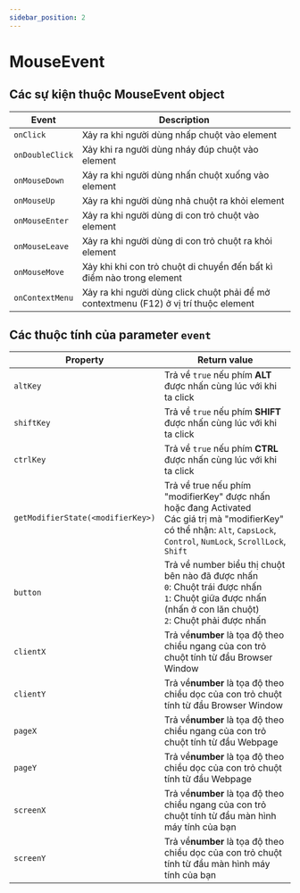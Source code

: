 ```yaml
---
sidebar_position: 2
---
```


# MouseEvent

## Các sự kiện thuộc **MouseEvent** object

| Event           | Description                                                                           |
| --------------- | ------------------------------------------------------------------------------------- |
| `onClick`       | Xảy ra khi người dùng nhấp chuột vào element                                          |
| `onDoubleClick` | Xảy khi ra người dùng nháy đúp chuột vào element                                      |
| `onMouseDown`   | Xảy ra khi người dùng nhấn chuột xuống vào element                                    |
| `onMouseUp`     | Xảy ra khi người dùng nhả chuột ra khỏi element                                       |
| `onMouseEnter`  | Xảy ra khi người dùng di con trỏ chuột vào element                                    |
| `onMouseLeave`  | Xảy ra khi người dùng di con trỏ chuột ra khỏi element                                |
| `onMouseMove`   | Xảy khi khi con trỏ chuột di chuyển đến bất kì điểm nào trong element                 |
| `onContextMenu` | Xảy ra khi người dùng click chuột phải để mở contextmenu (F12) ở vị trí thuộc element |

## Các thuộc tính của parameter `event`

| Property                          | Return value                                                                                                                                                                   |
| --------------------------------- | ------------------------------------------------------------------------------------------------------------------------------------------------------------------------------ |
| `altKey`                          | Trả về `true` nếu phím **ALT** được nhấn cùng lúc với khi ta click                                                                                                             |
| `shiftKey`                        | Trả về `true` nếu phím **SHIFT** được nhấn cùng lúc với khi ta click                                                                                                           |
| `ctrlKey`                         | Trả về `true` nếu phím **CTRL** được nhấn cùng lúc với khi ta click                                                                                                            |
| `getModifierState(<modifierKey>)` | Trả về true nếu phím "modifierKey" được nhấn hoặc đang Activated<br />Các giá trị mà "modifierKey" có thể nhận: `Alt`, `CapsLock`, `Control`, `NumLock`, `ScrollLock`, `Shift` |
| `button`                          | Trả về number biểu thị chuột bên nào đã được nhấn<br />`0`: Chuột trái được nhấn<br />`1`: Chuột giữa được nhấn (nhấn ở con lăn chuột)<br />`2`: Chuột phải được nhấn          |
| `clientX`                         | Trả về**number** là tọa độ theo chiều ngang của con trỏ chuột tính từ đầu Browser Window                                                                                       |
| `clientY`                         | Trả về**number** là tọa độ theo chiều dọc của con trỏ chuột tính từ đầu Browser Window                                                                                         |
| `pageX`                           | Trả về**number** là tọa độ theo chiều ngang của con trỏ chuột tính từ đầu Webpage                                                                                              |
| `pageY`                           | Trả về**number** là tọa độ theo chiều dọc của con trỏ chuột tính từ đầu Webpage                                                                                                |
| `screenX`                         | Trả về**number** là tọa độ theo chiều ngang của con trỏ chuột tính từ đầu màn hình máy tính của bạn                                                                            |
| `screenY`                         | Trả về**number** là tọa độ theo chiều dọc của con trỏ chuột tính từ đầu màn hình máy tính của bạn                                                                              |
